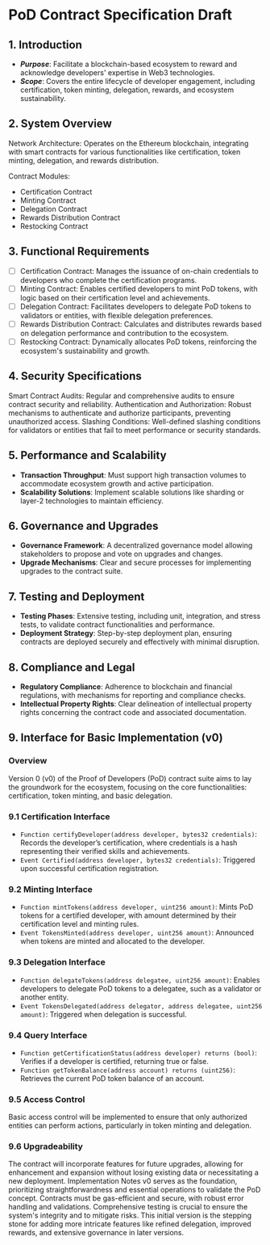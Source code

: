 # PoD Contract Specification Draft
## 1. Introduction

* ***Purpose***: Facilitate a blockchain-based ecosystem to reward and acknowledge developers' expertise in Web3 technologies.
* ***Scope***: Covers the entire lifecycle of developer engagement, including certification, token minting, delegation, rewards, and ecosystem sustainability.

## 2. System Overview

Network Architecture: Operates on the Ethereum blockchain, integrating with smart contracts for various functionalities like certification, token minting, delegation, and rewards distribution.

Contract Modules:
* Certification Contract
* Minting Contract
* Delegation Contract
* Rewards Distribution Contract
* Restocking Contract

## 3. Functional Requirements

- [ ] Certification Contract: Manages the issuance of on-chain credentials to developers who complete the certification programs.
- [ ] Minting Contract: Enables certified developers to mint PoD tokens, with logic based on their certification level and achievements.
- [ ] Delegation Contract: Facilitates developers to delegate PoD tokens to validators or entities, with flexible delegation preferences.
- [ ] Rewards Distribution Contract: Calculates and distributes rewards based on delegation performance and contribution to the ecosystem.
- [ ] Restocking Contract: Dynamically allocates PoD tokens, reinforcing the ecosystem's sustainability and growth.

## 4. Security Specifications

Smart Contract Audits: Regular and comprehensive audits to ensure contract security and reliability.
Authentication and Authorization: Robust mechanisms to authenticate and authorize participants, preventing unauthorized access.
Slashing Conditions: Well-defined slashing conditions for validators or entities that fail to meet performance or security standards.

## 5. Performance and Scalability

* **Transaction Throughput**: Must support high transaction volumes to accommodate ecosystem growth and active participation.
* **Scalability Solutions**: Implement scalable solutions like sharding or layer-2 technologies to maintain efficiency.

## 6. Governance and Upgrades

* **Governance Framework**: A decentralized governance model allowing stakeholders to propose and vote on upgrades and changes.
* **Upgrade Mechanisms**: Clear and secure processes for implementing upgrades to the contract suite.

## 7. Testing and Deployment

* **Testing Phases**: Extensive testing, including unit, integration, and stress tests, to validate contract functionalities and performance.
* **Deployment Strategy**: Step-by-step deployment plan, ensuring contracts are deployed securely and effectively with minimal disruption.

## 8. Compliance and Legal

* **Regulatory Compliance**: Adherence to blockchain and financial regulations, with mechanisms for reporting and compliance checks.
* **Intellectual Property Rights**: Clear delineation of intellectual property rights concerning the contract code and associated documentation.

## 9. Interface for Basic Implementation (v0)

### Overview

Version 0 (v0) of the Proof of Developers (PoD) contract suite aims to lay the groundwork for the ecosystem, focusing on the core functionalities: certification, token minting, and basic delegation.

### 9.1 Certification Interface

* `Function certifyDeveloper(address developer, bytes32 credentials)`: Records the developer’s certification, where credentials is a hash representing their verified skills and achievements.
* `Event Certified(address developer, bytes32 credentials)`: Triggered upon successful certification registration.

### 9.2 Minting Interface

* `Function mintTokens(address developer, uint256 amount)`: Mints PoD tokens for a certified developer, with amount determined by their certification level and minting rules.
* `Event TokensMinted(address developer, uint256 amount)`: Announced when tokens are minted and allocated to the developer.

### 9.3 Delegation Interface

* `Function delegateTokens(address delegatee, uint256 amount)`: Enables developers to delegate PoD tokens to a delegatee, such as a validator or another entity.
* `Event TokensDelegated(address delegator, address delegatee, uint256 amount)`: Triggered when delegation is successful.

### 9.4 Query Interface

* `Function getCertificationStatus(address developer) returns (bool)`: Verifies if a developer is certified, returning true or false.
* `Function getTokenBalance(address account) returns (uint256)`: Retrieves the current PoD token balance of an account.

### 9.5 Access Control

Basic access control will be implemented to ensure that only authorized entities can perform actions, particularly in token minting and delegation.

### 9.6 Upgradeability

The contract will incorporate features for future upgrades, allowing for enhancement and expansion without losing existing data or necessitating a new deployment.
Implementation Notes
v0 serves as the foundation, prioritizing straightforwardness and essential operations to validate the PoD concept.
Contracts must be gas-efficient and secure, with robust error handling and validations.
Comprehensive testing is crucial to ensure the system's integrity and to mitigate risks.
This initial version is the stepping stone for adding more intricate features like refined delegation, improved rewards, and extensive governance in later versions.
